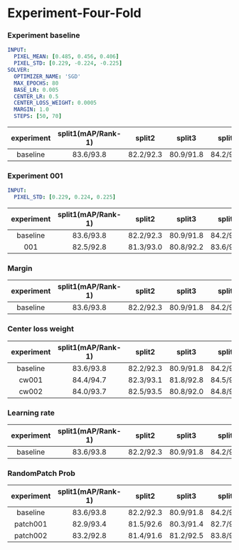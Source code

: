 # Experiment-Four-Fold

### Experiment baseline
```yml
INPUT:
  PIXEL_MEAN: [0.485, 0.456, 0.406]
  PIXEL_STD: [0.229, -0.224, -0.225]
SOLVER:
  OPTIMIZER_NAME: 'SGD'
  MAX_EPOCHS: 80
  BASE_LR: 0.005
  CENTER_LR: 0.5
  CENTER_LOSS_WEIGHT: 0.0005
  MARGIN: 1.0
  STEPS: [50, 70]
```
| experiment | split1(mAP/Rank-1) |   split2  |   split3  |   split4  | avg |
|:----------:|:------------------:|:---------:|:---------:|:---------:|:---:|
|  baseline  |      83.6/93.8     | 82.2/92.3 | 80.9/91.8 | 84.2/93.7 |  -  |

### Experiment 001
```yml
INPUT:
  PIXEL_STD: [0.229, 0.224, 0.225]
```  
| experiment | split1(mAP/Rank-1) |   split2  |   split3  |   split4  | avg | result |
|:----------:|:------------------:|:---------:|:---------:|:---------:|:---:|:------:|
|  baseline  |      83.6/93.8     | 82.2/92.3 | 80.9/91.8 | 84.2/93.7 |  -  |    -   |
|     001    |      82.5/92.8     | 81.3/93.0 | 80.8/92.2 | 83.6/93.9 |  -  |  worse |


### Margin

| experiment | split1(mAP/Rank-1) |   split2  |   split3  |   split4  | avg | result |
|:----------:|:------------------:|:---------:|:---------:|:---------:|:---:|:------:|
|  baseline  |      83.6/93.8     | 82.2/92.3 | 80.9/91.8 | 84.2/93.7 |  -  |    -   |



### Center loss weight

| experiment | split1(mAP/Rank-1) |   split2  |   split3  |   split4  | avg | result |
|:----------:|:------------------:|:---------:|:---------:|:---------:|:---:|:------:|
|  baseline  |      83.6/93.8     | 82.2/92.3 | 80.9/91.8 | 84.2/93.7 |  -  |    -   |
|    cw001   |      84.4/94.7     | 82.3/93.1 | 81.8/92.8 | 84.5/93.9 |  -  |    -   |
|    cw002   |      84.0/93.7     | 82.5/93.5 | 80.8/92.0 | 84.8/94.8 |  -  |    -   |
 

### Learning rate

| experiment | split1(mAP/Rank-1) |   split2  |   split3  |   split4  | avg | result |   |
|:----------:|:------------------:|:---------:|:---------:|:---------:|:---:|:------:|---|
|  baseline  |      83.6/93.8     | 82.2/92.3 | 80.9/91.8 | 84.2/93.7 |  -  |    -   |   |


### RandomPatch Prob

| experiment | split1(mAP/Rank-1) |   split2  |   split3  |   split4  | avg | result |   |
|:----------:|:------------------:|:---------:|:---------:|:---------:|:---:|:------:|---|
|  baseline  |      83.6/93.8     | 82.2/92.3 | 80.9/91.8 | 84.2/93.7 |  -  |    -   |   |
|  patch001  |      82.9/93.4     | 81.5/92.6 | 80.3/91.4 | 82.7/92.6 |  -  |    -   |   |
|  patch002  |      83.2/92.8     | 81.4/91.6 | 81.2/92.5 | 83.8/93.6 |  -  |    -   |   |